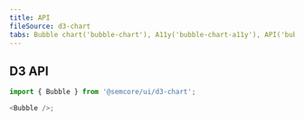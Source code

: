 ```yaml
---
title: API
fileSource: d3-chart
tabs: Bubble chart('bubble-chart'), A11y('bubble-chart-a11y'), API('bubble-chart-api'), Examples('bubble-chart-d3-code'), Changelog('d3-chart-changelog')
---
```


## D3 API

```js
import { Bubble } from '@semcore/ui/d3-chart';

<Bubble />;
```

<script setup>
  import { data as types } from '../../../builder/typings/types.data.ts'
</script>

<TypesView type="BubbleProps" :types={...types} />
